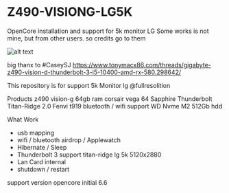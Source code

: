 # Z490-VISIONG-LG5K
OpenCore installation and support for 5k monitor LG
Some works is not mine, but from other users. so credits go to them

![alt text](https://github.com/mgrandinetti/Z490-VISIONG-LG5K/aboutthismac.jpg?raw=true)



big thanx to #CaseySJ
https://www.tonymacx86.com/threads/gigabyte-z490-vision-d-thunderbolt-3-i5-10400-amd-rx-580.298642/



This repository is for support 5k Monitor lg @fullresolition

Products
z490 vision-g
64gb ram corsair
vega 64 Sapphire
Thunderbolt Titan-Ridge 2.0
Fenvi t919 bluetooth / wifi support
WD Nvme M2 512Gb hdd

What Work
- usb mapping
- wifi / bluetooth airdrop / Applewatch
- Hibernate / Sleep
- Thunderbolt 3 support titan-ridge lg 5k 5120x2880
- Lan Card internal
- shutdown / restart

support version opencore initial 6.6


